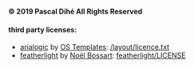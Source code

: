 **© 2019 Pascal Dihé All Rights Reserved**


#### third party licenses:

- [arialogic](https://www.os-templates.com/free-website-templates/arialogic) by [OS Templates](https://www.os-templates.com/): [/layout/licence.txt](layout/licence.txt)
- [featherlight](https://noelboss.github.io/featherlight/) by [Noël Bossart](https://www.noelboss.com/): [featherlight/LICENSE](featherlight/LICENSE)
